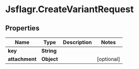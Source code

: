 # Jsflagr.CreateVariantRequest

## Properties
Name | Type | Description | Notes
------------ | ------------- | ------------- | -------------
**key** | **String** |  | 
**attachment** | **Object** |  | [optional] 


